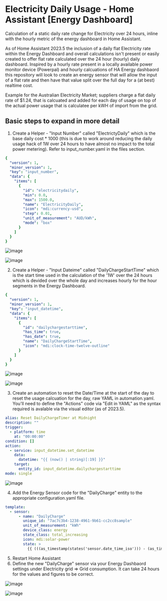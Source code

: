 # Electricity Daily Usage - Home Assistant [Energy Dashboard]
Calculation of a static daily rate change for Electricity over 24 hours, inline with the hourly metric of the energy dashboard in Home Assistant.

As of Home Assistant 2023.5 the inclusion of a daily flat Electricity rate within the Energy Dashboard and overall calculations isn't present or easily created to offer flat rate calculated over the 24 hour (hourly) daily dashboard.  Inspired by a hourly rate present in a locally available power monitor device (Powerpal) and hourly calcuations of HA Energy dashbaord this repository will look to create an energy sensor that will allow the input of a flat rate and then have that value split over the full day for a (at best) realtime cost.

Example for the Australian Electricity Market; suppliers charge a flat daily rate of $1.24, that is calcuated and added for each day of usage on top of the actual power usage that is calculatee per kWH of import from the grid.

## Basic steps to expand in more detail

1. Create a Helper - "Input Number" called "ElectrictyDaily" which is the base daily cost * 1000 (this is due to work around reducing the daily usage hack of 1W over 24 hours to have almost no impact to the total power metering).  Refer to input_number.yaml in the files section.
```yaml
{
  "version": 1,
  "minor_version": 1,
  "key": "input_number",
  "data": {
    "items": [
      {
        "id": "electricitydaily",
        "min": 0.0,
        "max": 1500.0,
        "name": "ElectricityDaily",
        "icon": "mdi:currency-usd",
        "step": 0.01,
        "unit_of_measurement": "AUD/kWh",
        "mode": "box"
      }
    ]
  }
}
```
![image](https://user-images.githubusercontent.com/84074944/236602934-6b74bd3e-8dc6-4f31-92e6-7c689256d119.png)

![image](https://user-images.githubusercontent.com/84074944/236602914-010a9213-4925-443b-bd8e-7fd82c9df4be.png)

2. Create a Helper - "Input Dateime" called "DailyChargeStartTime" which is the start time used in the calculation of the '1W' over the 24 hours which is devided over the whole day and increases hourly for the hour segments in the Energy Dashboard.
```yaml
{
  "version": 1,
  "minor_version": 1,
  "key": "input_datetime",
  "data": {
    "items": [
      {
        "id": "dailychargestarttime",
        "has_time": true,
        "has_date": true,
        "name": "DailyChargeStartTime",
        "icon": "mdi:clock-time-twelve-outline"
      }
    ]
  }
}
```
![image](https://user-images.githubusercontent.com/84074944/236603011-909859c3-4f39-41b3-a061-93f18aad32e8.png)

![image](https://user-images.githubusercontent.com/84074944/236602979-37dc30e4-7e49-478d-821d-657156c87714.png)

3. Create an automation to reset the Date/Time at the start of the day to reset the usage calcuation for the day, raw YAML in automation.yaml. You'll need to define the "Actions" code via "Edit in YAML" as the syntax required is avalable via the visual editor (as of 2023.5).
```yaml
alias: Reset DailyChargeTimer at Midnight
description: ""
trigger:
  - platform: time
    at: "00:00:00"
condition: []
action:
  - service: input_datetime.set_datetime
    data:
      datetime: "{{ (now() | string)[:19] }}"
    target:
      entity_id: input_datetime.dailychargestarttime
mode: single
  ```
  ![image](https://user-images.githubusercontent.com/84074944/236603175-9f391dfa-cf62-4e15-9ff8-d3f0052b47cc.png)

4. Add the Energy Sensor code for the "DailyCharge" entity to the appropriate configuration.yaml file.
```yaml
template:
  - sensor:
      - name: "DailyCharge"
        unique_id: "7ac7c3b4-1238-4961-9b61-cc2cc8sample"
        unit_of_measurement: "kWh"
        device_class: energy
        state_class: total_increasing
        icon: mdi:solar-power
        state: >
          {{ (((as_timestamp(states('sensor.date_time_iso'))) - (as_timestamp(states('input_datetime.dailychargestarttime')))) / 86400 * 0.001) | round(5) }}
```
5. Restart Home Assistant
6. Define the new "DailyCharge" sensor via your Energy Dashbaord settings under Electricity grid => Grid consumption.  It can take 24 hours for the values and figures to be correct.

![image](https://user-images.githubusercontent.com/84074944/236603235-3011472a-8c6e-4a51-a783-dc146422c32b.png)

![image](https://user-images.githubusercontent.com/84074944/236602812-069a9678-6892-45f0-b5c8-c5f92531cb3b.png)


